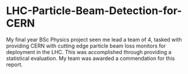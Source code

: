 # LHC-Particle-Beam-Detection-for-CERN
My final year BSc Physics project seen me lead a team of 4, tasked with providing CERN with cutting edge particle beam loss monitors for deployment in the LHC. This was accomplished through providing a statistical evaluation. My team was awarded a commendation for this report.
